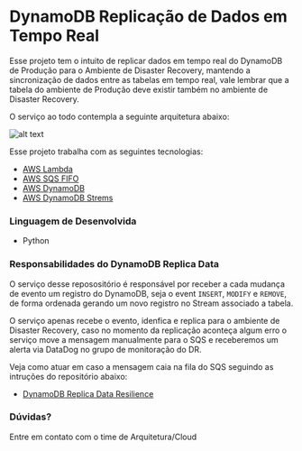 # DynamoDB Replicação de Dados em Tempo Real

Esse projeto tem o intuito de replicar dados em tempo real do DynamoDB de Produção para o Ambiente de Disaster Recovery, mantendo a sincronização de dados entre as tabelas em tempo real, vale lembrar que a tabela do ambiente de Produção deve existir também no ambiente de Disaster Recovery.

O serviço ao todo contempla a seguinte arquitetura abaixo:

![alt text](https://github.com/cdt-baas/dynamodb-replica-data/blob/master/arquitetura.jpg)

Esse projeto trabalha com as seguintes tecnologias:

- [AWS Lambda](https://docs.aws.amazon.com/lambda/)
- [AWS SQS FIFO](https://docs.aws.amazon.com/sqs/)
- [AWS DynamoDB](https://docs.aws.amazon.com/dynamodb/)
- [AWS DynamoDB Strems](https://docs.aws.amazon.com/dynamodb/)


### Linguagem de Desenvolvida

- Python

### Responsabilidades do DynamoDB Replica Data 

O serviço desse reposositório é responsável por receber a cada mudança de evento um registro do DynamoDB, seja o event `INSERT`, `MODIFY` e `REMOVE`, de forma ordenada gerando um novo registro no Stream associado a tabela.

O serviço apenas recebe o evento, idenfica e replica para o ambiente de Disaster Recovery, caso no momento da replicação aconteça algum erro o serviço move a mensagem manualmente para o SQS e receberemos um alerta via DataDog no grupo de monitoração do DR.

Veja como atuar em caso a mensagem caia na fila do SQS seguindo as intruções do repositório abaixo:

- [DynamoDB Replica Data Resilience](https://github.com/cdt-baas/dynamodb-replica-data-resilience)

### Dúvidas? 

Entre em contato com o time de Arquitetura/Cloud